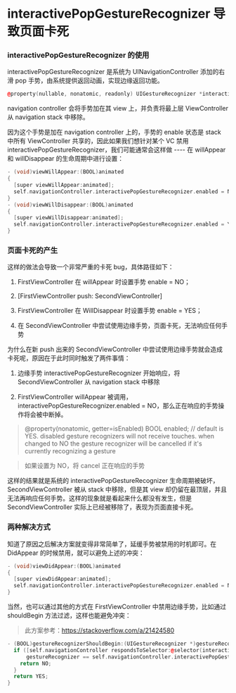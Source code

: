# interactivePopGestureRecognizer 导致页面卡死

### interactivePopGestureRecognizer 的使用

interactivePopGestureRecognizer 是系统为 UINavigationController 添加的右滑 pop 手势，由系统提供返回动画，实现边缘返回功能。

```cpp
@property(nullable, nonatomic, readonly) UIGestureRecognizer *interactivePopGestureRecognizer API_AVAILABLE(ios(7.0)) API_UNAVAILABLE(tvos);
```

navigation controller 会将手势加在其 view 上，并负责将最上层 ViewController 从 navigation stack 中移除。

因为这个手势是加在 navigation controller 上的，手势的 enable 状态是 stack 中所有 ViewController 共享的，因此如果我们想针对某个 VC 禁用 interactivePopGestureRecognizer，我们可能通常会这样做 ---- 在 willAppear 和 willDisappear 的生命周期中进行设置：

```cpp
- (void)viewWillAppear:(BOOL)animated
{
  [super viewWillAppear:animated];   
  self.navigationController.interactivePopGestureRecognizer.enabled = NO;
}
- (void)viewWillDisappear:(BOOL)animated
{
  [super viewWillDisappear:animated];
  self.navigationController.interactivePopGestureRecognizer.enabled = YES;
}
```



### 页面卡死的产生

这样的做法会导致一个非常严重的卡死 bug，具体路径如下：

1. FirstViewController 在 willAppear 时设置手势 enable = NO；

2. [FirstViewController  push: SecondViewController]

3. FirstViewController 在 WillDisappear 时设置手势 enable = YES；

4. 在 SecondViewController 中尝试使用边缘手势，页面卡死，无法响应任何手势

为什么在新 push 出来的 SecondViewController 中尝试使用边缘手势就会造成卡死呢，原因在于此时同时触发了两件事情：

1. 边缘手势 interactivePopGestureRecognizer 开始响应，将 SecondViewController 从 navigation stack 中移除

2. FirstViewController willAppear 被调用，interactivePopGestureRecognizer.enabled = NO，那么正在响应的手势操作将会被中断掉。

> @property(nonatomic, getter=isEnabled) BOOL enabled;  // default is YES. disabled gesture recognizers will not receive touches. when changed to NO the gesture recognizer will be cancelled if it's currently recognizing a gesture

> 如果设置为 NO，将 cancel 正在响应的手势

这样的结果就是系统的 interactivePopGestureRecognizer 生命周期被破坏，SecondViewController 被从 stack 中移除，但是其 view 却仍留在最顶层，并且无法再响应任何手势。这样的现象就是看起来什么都没有发生，但是 SecondViewController 实际上已经被移除了，表现为页面直接卡死。



### 两种解决方式

知道了原因之后解决方案就变得非常简单了，延缓手势被禁用的时机即可。在 DidAppear 的时候禁用，就可以避免上述的冲突：

```cpp
- (void)viewDidAppear:(BOOL)animated
{
  [super viewDidAppear:animated];
  self.navigationController.interactivePopGestureRecognizer.enabled = NO;
}
```

当然，也可以通过其他的方式在 FirstViewController 中禁用边缘手势，比如通过 shouldBegin 方法过滤，这样也能避免冲突：
> 此方案参考：https://stackoverflow.com/a/21424580
```cpp
- (BOOL)gestureRecognizerShouldBegin:(UIGestureRecognizer *)gestureRecognizer {
  if ([self.navigationController respondsToSelector:@selector(interactivePopGestureRecognizer)] &&
      gestureRecognizer == self.navigationController.interactivePopGestureRecognizer) {
    return NO;
  }
  return YES;
}
```
